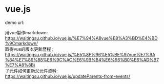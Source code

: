 # vue.js
demo url:

用vue製作markdown:<br>
https://waitingsu.github.io/vue.js/%E7%94%A8vue%E8%A3%BD%E4%BD%9Cmarkdown/
<br>
取得vue的版本更新歷程 :<br>
https://waitingsu.github.io/vue.js/%E5%8F%96%E5%BE%97vue%E7%9A%84%E7%89%88%E6%9C%AC%E6%9B%B4%E6%96%B0%E6%AD%B7%E7%A8%8B/
<br>
子元件如何更新父元件資料:<br>
https://waitingsu.github.io/vue.js/updateParents-from-events/
